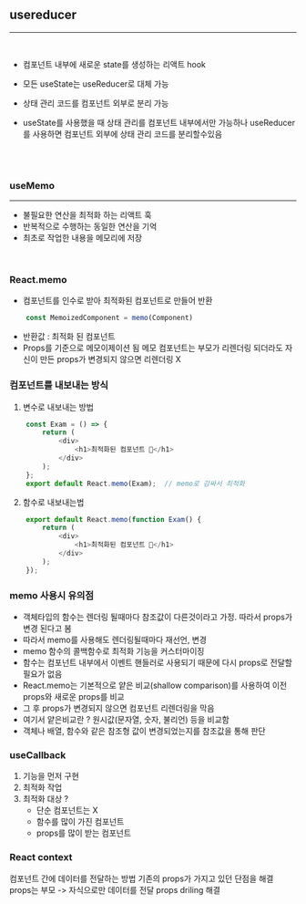 ## usereducer
-----
<br>   

* 컴포넌트 내부에 새로운 state를 생성하는 리액트 hook

* 모든 useState는 useReducer로 대체 가능

* 상태 관리 코드를 컴포넌트 외부로 분리 가능

* useState를 사용했을 때 상태 관리를 컴포넌트 내부에서만 가능하나
useReducer를 사용하면 컴포넌트 외부에 상태 관리 코드를 분리할수있음



<br><br>

### useMemo 
-----
* 불필요한 연산을 최적화 하는 리액트 훅
* 반복적으로 수행하는 동일한 연산을 기억
* 최초로 작업한 내용을 메모리에 저장
<br>

### React.memo 
* 컴포넌트를 인수로 받아 최적화된 컴포넌트로 만들어 반환

``` javascript
    const MemoizedComponent = memo(Component)
```

+ 반환값 : 최적화 된 컴포넌트
+ Props를 기준으로 메모이제이션 됨
메모 컴포넌트는 부모가 리렌더링 되더라도 자신이 만든 props가 변경되지 않으면 리렌더링 X

### 컴포넌트를 내보내는 방식

1. 변수로 내보내는 방법

``` javascript 
    const Exam = () => {
        return (
            <div>
                <h1>최적화된 컴포넌트 🎯</h1>
            </div>
        );
    };
    export default React.memo(Exam);  // memo로 감싸서 최적화
```

2. 함수로 내보내는법 

``` javascript 
    export default React.memo(function Exam() {
        return (
            <div>
                <h1>최적화된 컴포넌트 🎯</h1>
            </div>
        );
    });
```


### memo 사용시 유의점

* 객체타입의 함수는 렌더링 될때마다 참조값이 다른것이라고 가정. 따라서 props가 변경 된다고 봄
* 따라서 memo를 사용해도 렌더링될때마다 재선언, 변경
* memo 함수의 콜백함수로 최적화 기능을 커스터마이징
* 함수는 컴포넌트 내부에서 이벤트 핸들러로 사용되기 때문에 다시 props로 전달할 필요가 없음
* React.memo는 기본적으로 얕은 비교(shallow comparison)를 사용하여 이전 props와 새로운 props를 비교
* 그 후 props가 변경되지 않으면 컴포넌트 리렌더링을 막음
* 여기서 얕은비교란 ? 원시값(문자열, 숫자, 불리언) 등을 비교함
* 객체나 배열, 함수와 같은 참조형 값이 변경되었는지를 참조값을 통해 판단

### useCallback

1. 기능을 먼저 구현
2. 최적화 작업
3. 최적화 대상 ? 
   - 단순 컴포넌트는 X
   - 함수를 많이 가진 컴포넌트
   - props를 많이 받는 컴포넌트 

### React context
컴포넌트 간에 데이터를 전달하는 방법
기존의 props가 가지고 있던 단점을 해결
<br>
props는 부모 -> 자식으로만 데이터를 전달
props driling 해결

